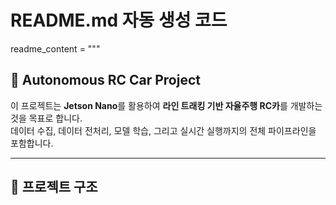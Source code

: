 # README.md 자동 생성 코드
readme_content = """
## **🚗 Autonomous RC Car Project**  
이 프로젝트는 **Jetson Nano**를 활용하여 **라인 트래킹 기반 자율주행 RC카**를 개발하는 것을 목표로 합니다.  
데이터 수집, 데이터 전처리, 모델 학습, 그리고 실시간 실행까지의 전체 파이프라인을 포함합니다.

---

## **📁 프로젝트 구조**  


